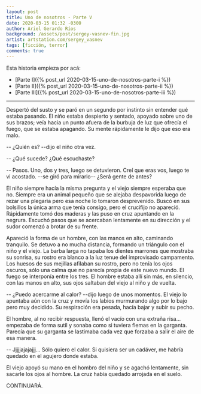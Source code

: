 ```yaml
---
layout: post
title: Uno de nosotros - Parte V
date: 2020-03-15 01:32 -0300
author: Ariel Gerardo Ríos
background: /assets/post/sergey-vasnev-fin.jpg
artist: artstation.com/sergey_vasnev
tags: [ficción, terror]
comments: true
---
```


Esta historia empieza por acá:

* [Parte I]({% post_url 2020-03-15-uno-de-nosotros-parte-i %})
* [Parte II]({% post_url 2020-03-15-uno-de-nosotros-parte-ii %})
* [Parte III]({% post_url 2020-03-15-uno-de-nosotros-parte-iii %})

-------------------------------------------------------------------------------

Despertó del susto y se paró en un segundo por instinto sin entender qué estaba
pasando. El niño estaba despierto y sentado, apoyado sobre uno de sus brazos;
veía hacia un punto afuera de la burbuja de luz que ofrecía el fuego, que se
estaba apagando. Su mente rápidamente le dijo que eso era malo.

-- ¿Quién es? --dijo el niño otra vez.

-- ¿Qué sucede? ¿Qué escuchaste?

-- Pasos. Uno, dos y tres, luego se detuvieron. Creí que eras vos, luego te vi
   acostado. --se giró para mirarlo-- ¿Será gente de antes?

El niño siempre hacía la misma pregunta y el viejo siempre esperaba que no.
Siempre era un animal pequeño que se alejaba despavorida luego de rezar una
plegaria pero esa noche lo tomaron desprevenido. Buscó en sus bolsillos la
única arma que tenía consigo, pero el crucifijo no apareció. Rápidamente tomó
dos maderas y las puso en cruz apuntando en la negrura. Escuchó pasos que se
acercaban lentamente en su dirección y el sudor comenzó a brotar de su frente.

Apareció la forma de un hombre, con las manos en alto, caminando tranquilo. Se
detuvo a no mucha distancia, formando un triángulo con el niño y el viejo. La
barba larga no tapaba los dientes marrones que mostraba su sonrisa, su rostro
era blanco a la luz tenue del improvisado campamento. Los huesos de sus
mejillas afilaban su rostro, pero no tenía los ojos oscuros, sólo una calma que
no parecía propia de este nuevo mundo. El fuego se interponía entre los tres.
El hombre estaba allí sin más, en silencio, con las manos en alto, sus ojos
saltaban del viejo al niño y de vuelta.

-- ¿Puedo acercarme al calor? --dijo luego de unos momentos. El viejo lo
apuntaba aún con la cruz y movía los labios murmurando algo por lo bajo pero
muy decidido. Su respiración era pesada, hacía bajar y subir su pecho.

El hombre, al no recibir respuesta, llenó el vacío con una extraña risa...
empezaba de forma sutil y sonaba como si tuviera flemas en la garganta. Parecía
que su garganta se lastimaba cada vez que forzaba a salir el aire de esa
manera.

-- Jjjjjajajajjj... Sólo quiero el calor. Si quisiera ser un cadáver, me habría
   quedado en el agujero donde estaba.

El viejo apoyó su mano en el hombro del niño y se agachó lentamente, sin
sacarle los ojos al hombre. La cruz había quedado arrojada en el suelo.

CONTINUARÁ.
